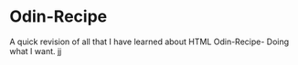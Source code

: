 # Odin-Recipe
A quick revision of all that I have learned about HTML 
Odin-Recipe- Doing what I want. jj